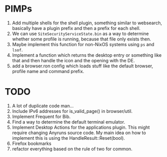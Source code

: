 # PIMPs
1. Add multiple shells for the shell plugin, something similar to websearch, basically have a plugin prefix and then a prefix for each shell.
2. We can use `SiteSecurityServiceState.bin` as a way to determine whether some profile is running, because that file only exists then.
3. Maybe implement this function for non-NixOS systems using `ps` and `lsof`.
4. Implement a function which returns the desktop entry or something like that and then handle the icon and the opening with the DE.
5. add a browser.ron config which loads stuff like the default browser, profile name and command prefix.

# TODO
1. A lot of duplicate code man...
2. Include IPv6 addresses for is_valid_page() in browser/util.
3. Implement Frequent for Bib.
4. Find a way to determine the default terminal emulator.
5. Implement Desktop Actions for the applications plugin. This might require changing Anyruns source code. My main idea on how to implement this is using the HandleResult::Reset(bool).
6. Firefox bookmarks
7. refactor everything based on the rule of two for common.